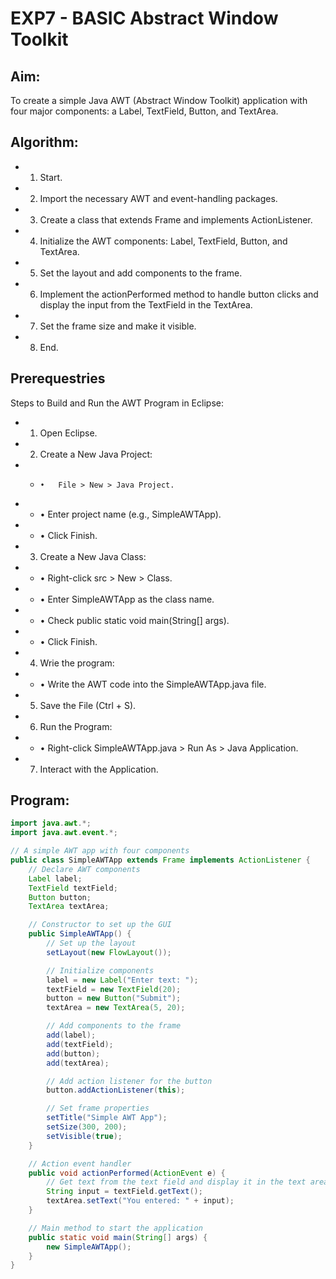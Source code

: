 # EXP7 - BASIC Abstract Window Toolkit 

## Aim:

To create a simple Java AWT (Abstract Window Toolkit) application with four major components: a Label, TextField, Button, and TextArea.

## Algorithm:

-	1.	Start.
-	2.	Import the necessary AWT and event-handling packages.
-	3.	Create a class that extends Frame and implements ActionListener.
-	4.	Initialize the AWT components: Label, TextField, Button, and TextArea.
-	5.	Set the layout and add components to the frame.
-	6.	Implement the actionPerformed method to handle button clicks and display the input from the TextField in the TextArea.
-	7.	Set the frame size and make it visible.
-	8.	End.

## Prerequestries
Steps to Build and Run the AWT Program in Eclipse:

-	1.	Open Eclipse.
-	2.	Create a New Java Project:
- - 	•	File > New > Java Project.
- -	•	Enter project name (e.g., SimpleAWTApp).
- -	•	Click Finish.
-	3.	Create a New Java Class:
- -	•	Right-click src > New > Class.
- -	•	Enter SimpleAWTApp as the class name.
- -	•	Check public static void main(String[] args).
- -	•	Click Finish.
-	4.	Wrie the program:
- -	•	Write the AWT code into the SimpleAWTApp.java file.
-	5.	Save the File (Ctrl + S).
-	6.	Run the Program:
- -	•	Right-click SimpleAWTApp.java > Run As > Java Application.
-	7.	Interact with the Application.

## Program:
```java
import java.awt.*;
import java.awt.event.*;

// A simple AWT app with four components
public class SimpleAWTApp extends Frame implements ActionListener {
    // Declare AWT components
    Label label;
    TextField textField;
    Button button;
    TextArea textArea;

    // Constructor to set up the GUI
    public SimpleAWTApp() {
        // Set up the layout
        setLayout(new FlowLayout());

        // Initialize components
        label = new Label("Enter text: ");
        textField = new TextField(20);
        button = new Button("Submit");
        textArea = new TextArea(5, 20);

        // Add components to the frame
        add(label);
        add(textField);
        add(button);
        add(textArea);

        // Add action listener for the button
        button.addActionListener(this);

        // Set frame properties
        setTitle("Simple AWT App");
        setSize(300, 200);
        setVisible(true);
    }

    // Action event handler
    public void actionPerformed(ActionEvent e) {
        // Get text from the text field and display it in the text area
        String input = textField.getText();
        textArea.setText("You entered: " + input);
    }

    // Main method to start the application
    public static void main(String[] args) {
        new SimpleAWTApp();
    }
}
```
